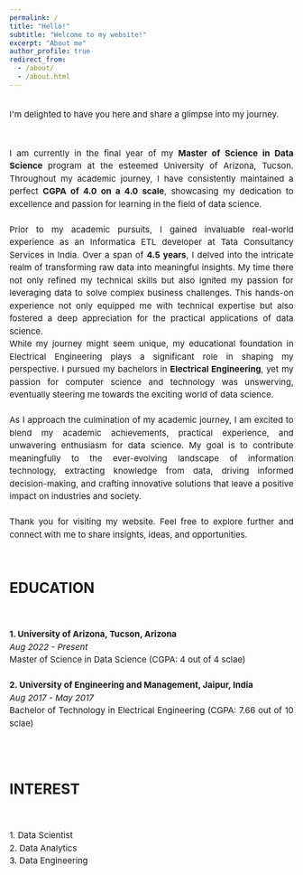 ```yaml
---
permalink: /
title: "Hello!"
subtitle: "Welcome to my website!"
excerpt: "About me"
author_profile: true
redirect_from: 
  - /about/
  - /about.html
---
```

<head>
<link href="https://fonts.googleapis.com/css2?family=Roboto&display=swap" rel="stylesheet">

<div style="text-align: justify; font-size: 15px;">
  <p style="line-height: 1.5;">

<br>I'm delighted to have you here and share a glimpse into my journey.
</p>
  <br>
  <p style="line-height: 1.5;">
I am currently in the final year of my <strong>Master of Science in Data Science </strong> program at the esteemed University of Arizona, Tucson. Throughout my academic journey, I have consistently maintained a perfect <strong>CGPA of 4.0 on a 4.0 scale</strong>, showcasing my dedication to excellence and passion for learning in the field of data science.
<br>
<br>
Prior to my academic pursuits, I gained invaluable real-world experience as an Informatica ETL developer at Tata Consultancy Services in India. Over a span of <strong>4.5 years</strong>, I delved into the intricate realm of transforming raw data into meaningful insights. My time there not only refined my technical skills but also ignited my passion for leveraging data to solve complex business challenges. This hands-on experience not only equipped me with technical expertise but also fostered a deep appreciation for the practical applications of data science.
<br>
While my journey might seem unique, my educational foundation in Electrical Engineering plays a significant role in shaping my perspective. I pursued my bachelors in <strong>Electrical Engineering</strong>, yet my passion for computer science and technology was unswerving, eventually steering me towards the exciting world of data science.
<br> 
<br>
As I approach the culmination of my academic journey, I am excited to blend my academic achievements, practical experience, and unwavering enthusiasm for data science. My goal is to contribute meaningfully to the ever-evolving landscape of information technology, extracting knowledge from data, driving informed decision-making, and crafting innovative solutions that leave a positive impact on industries and society.
<br>
<br>
Thank you for visiting my website. Feel free to explore further and connect with me to share insights, ideas, and opportunities.
  </p>
</div>

   <div style="text-align: justify; font-size: 17px;">     
    <h2><strong><br>EDUCATION</strong></h2><br>  
    <p style="line-height: 1.5; font-size: 15px;">
     <strong> 1. University of Arizona, Tucson, Arizona</strong><br>
     <i>Aug 2022 - Present</i> <br>
     Master of Science in Data Science (CGPA: 4 out of 4 sclae)
    <br>
    <br>
     <strong> 2. University of Engineering and Management, Jaipur, India</strong><br>
     <i>Aug 2017 - May 2017</i> <br>
     Bachelor of Technology in Electrical Engineering (CGPA: 7.66 out of 10 sclae)
    <br>
    <br>
    </p>
   </div> 
    <div style="text-align: justify; font-size: 17px;">     
    <h2><strong><br>INTEREST</strong></h2><br>  
    <p style="line-height: 1.5; font-size: 15px;">
     1. Data Scientist <br>
     2. Data Analytics <br>
     3. Data Engineering
    <br>
    <br>
    </p>
   </div> 
</head>
